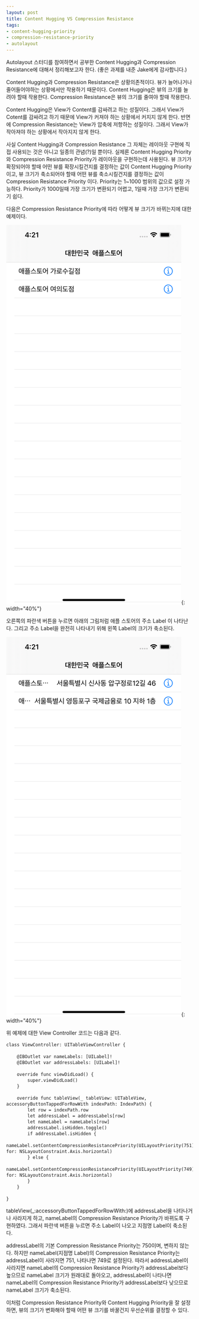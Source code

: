 ```yaml
---
layout: post
title: Content Hugging VS Compression Resistance
tags: 
- content-hugging-priority
- compression-resistance-priority
- autolayout
---
```


Autolayout 스터디를 참여하면서 공부한 Content Hugging과 Compression Resistance에 대해서 정리해보고자 한다. (좋은 과제를 내준 Jake에게 감사합니다.)

Content Hugging과 Compression Resistance은 상황의존적이다. 뷰가 늘어나거나 줄어들어야하는 상황에서만 작용하기 때문이다. Content Hugging은 뷰의 크기를 늘려야 할때 작용한다. Compression Resistance은 뷰의 크기를 줄여야 할때 작용한다.

Content Hugging은 View가 Content를 감싸려고 하는 성질이다. 그래서 View가 Cotent를 감싸려고 하기 때문에 View가 커져야 하는 상황에서 커지지 않게 한다. 반면에 Compression Resistance는 View가 압축에 저항하는 성질이다. 그래서 View가 작아져야 하는 상황에서 작아지지 않게 한다.

사실 Content Hugging과 Compression Resistance 그 자체는 레이아웃 구현에 직접 사용되는 것은 아니고 일종의 관념(?)일 뿐이다. 실제론 Content Hugging Priority와 Compression Resistance Priority가 레이아웃을 구현하는데 사용된다. 뷰 크기가 확장되어야 할때 어떤 뷰를 확장시킬건지를 결정하는 값이 Content Hugging Priority이고, 뷰 크기가 축소되어야 할때 어떤 뷰를 축소시킬건지를 결정하는 값이 Compression Resistance Priority 이다. Priority는 1~1000 범위의 값으로 설정 가능하다. Priority가 1000일때 가장 크기가 변환되기 어렵고, 1일때 가장 크기가 변환되기 쉽다.

다음은 Compression Resistance Priority에 따라 어떻게 뷰 크기가 바뀌는지에 대한 예제이다.

![CR0](/assets/images/CR0.png){: width="40%"}

오른쪽의 파란색 버튼을 누르면 아래의 그림처럼 애플 스토어의 주소 Label 이 나타난다. 그리고 주소 Label을 완전히 나타내기 위해 왼쪽 Label의 크기가 축소된다. 

![CR1](/assets/images/CR1.png){: width="40%"}

위 예제에 대한 View Controller 코드는 다음과 같다.
```
class ViewController: UITableViewController {

    @IBOutlet var nameLabels: [UILabel]!
    @IBOutlet var addressLabels: [UILabel]!
    
    override func viewDidLoad() {
        super.viewDidLoad()
    }
    
    override func tableView(_ tableView: UITableView, accessoryButtonTappedForRowWith indexPath: IndexPath) {
        let row = indexPath.row
        let addressLabel = addressLabels[row]
        let nameLabel = nameLabels[row]
        addressLabel.isHidden.toggle()
        if addressLabel.isHidden {
            nameLabel.setContentCompressionResistancePriority(UILayoutPriority(751), for: NSLayoutConstraint.Axis.horizontal)
        } else {
            nameLabel.setContentCompressionResistancePriority(UILayoutPriority(749), for: NSLayoutConstraint.Axis.horizontal)
        }
    }
    
}
```
tableView(_:accessoryButtonTappedForRowWith:)에 addressLabel을 나타나거나 사라지게 하고, nameLabel의 Compression Resistance Priority가 바뀌도록 구현하였다. 그래서 파란색 버튼을 누르면 주소 Label이 나오고 지점명 Label이 축소된다.

addressLabel의 기본 Compression Resistance Priority는 750이며, 변하지 않는다. 하지만 nameLabel(지점명 Label)의 Compression Resistance Priority는 addressLabel이 사라지면 751, 나타나면 749로 설정된다. 따라서 addressLabel이 사라지면 nameLabel의 Compression Resistance Priority가 addressLabel보다 높으므로 nameLabel 크기가 원래대로 돌아오고, addressLabel이 나타나면 nameLabel의 Compression Resistance Priority가 addressLabel보다 낮으므로 nameLabel 크기가 축소된다.

이처럼 Compression Resistance Priority와 Content Hugging Priority을 잘 설정하면, 뷰의 크기가 변화해야 할때 어떤 뷰 크기를 바꿀건지 우선순위를 결정할 수 있다.
